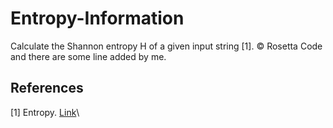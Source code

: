# Entropy-Information
Calculate the Shannon entropy   H   of a given input string [1].  © Rosetta Code and there are some line added by me.

## References
[1] Entropy. [Link](https://rosettacode.org/wiki/Entropy)\
